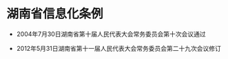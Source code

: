 # 湖南省信息化条例

- 2004年7月30日湖南省第十届人民代表大会常务委员会第十次会议通过

- 2012年5月31日湖南省第十一届人民代表大会常务委员会第二十九次会议修订

<!-- INFO END -->
